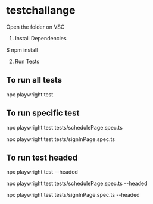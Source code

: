# testchallange

Open the folder on VSC

1. Install Dependencies


$ npm install


2. Run Tests

## To run all tests

npx playwright test 

## To run specific test

npx playwright test tests/schedulePage.spec.ts

npx playwright test tests/signInPage.spec.ts

## To run test headed

npx playwright test --headed

npx playwright test tests/schedulePage.spec.ts --headed

npx playwright test tests/signInPage.spec.ts --headed

